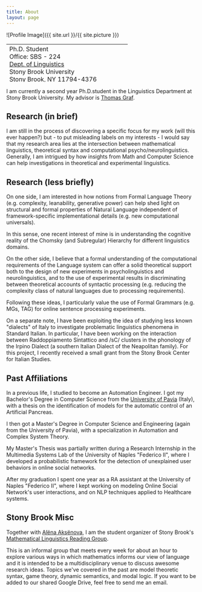 ```yaml
---
title: About
layout: page
---
```

![Profile Image]({{ site.url }}/{{ site.picture }})

<table style="width: 750px; height: 100px;">
 <tr>
    <td>
     Ph.D. Student<br>
     Office: SBS - 224<BR>
     <A HREF="https://linguistics.stonybrook.edu/">Dept. of Linguistics</A><BR>
      Stony Brook University<BR>
      Stony Brook, NY 11794-4376<BR>
      aniello.desanto[_at_]stonybrook.edu<BR>
      <BR>
      <A HREF="CV.pdf">CV</A>
      <br><br>
      
</td><td>
   </td>
    <td style="vertical-align: bottom;">
      <span onmouseover="image1.src=loadImage1.src;" 
      onmouseout="image1.src=staticImage1.src;">
      </span>
   </td>
 </tr>
</table>

<p>I am currently a second year Ph.D.student in the Linguistics Department at Stony Brook University. 
My advisor is  <A HREF="http://thomasgraf.net/">Thomas Graf</A>.
</p>

<h2>Research (in brief)</h2>


<p>
I am still in the process of discovering a specific focus for my work (will this ever happen?)
but - to put misleading labels on my interests - I would say that my research area lies at the intersection
between mathematical linguistics, theoretical syntax and computational psycho/neurolinguistics. 
Generally, I am intrigued by how insights from Math and Computer Science
can help investigations in theoretical and experimental linguistics.
</p>


<h2>Research (less briefly)</h2>
<p>

On one side, I am interested in how notions from Formal Language Theory 
(e.g. complexity, leanability, generative power)
can help shed light on structural and formal properties of Natural Language
independent of framework-specific implementational details (e.g. new computational universals).

In this sense, one recent interest of mine is in understanding the cognitive reality of the
Chomsky (and Subregular) Hierarchy for different linguistics domains.

</p>

<p>
On the other side, I believe that a formal understanding of the computational requirements
of the Language system can offer a solid theoretical support
both to the design of new experiments in psycholinguistics and neurolinguistics,
and to the use of experimental results in discriminating between theoretical accounts of syntactic processing
(e.g. reducing the complexity class of natural languages due to processing requirements).

Following these ideas, I particularly value the use of Formal Grammars (e.g. MGs, TAG)
for online sentence processing experiments.

</p>

<p>
On a separate note, I have been exploiting the idea of studying less known "dialects" of Italy to
investigate problematic linguistics phenomena in Standard Italian. In particular, I have been working on the interaction
between Raddoppiamento Sintattico and /sC/ clusters in the phonology of the Irpino Dialect (a southern Italian Dialect of the Neapolitan family).
For this project, I recently received a small grant from the Stony Brook Center for Italian Studies.
</p>

<h2>Past Affiliations</h2>
<p>
In a previous life, I studied to become an Automation Engineer.
I got my Bachelor's Degree in Computer Science from the <A HREF="http://www.unipv.eu/site/en/home.html">University of Pavia</A> (Italy),
with a thesis on the identification of models for the automatic control of an Artificial Pancreas.
 </p>
 <p>
I then got a Master's Degree in Computer Science and Engineering (again from the University of Pavia),
with a specialization in Automation and Complex System Theory.

My Master's Thesis was partially written during a Research Internship in the Multimedia Systems Lab of the University of Naples "Federico II", where
I developed a probabilistic framework for the detection of unexplained user behaviors in online social networks.
 </p>
 <p>
After my graduation I spent one year as a RA assistant at the University of Naples "Federico II", where I kept working on modeling Online Social Network's user interactions, and 
on NLP techniques applied to Healthcare systems.
 </p>


<h2>Stony Brook Misc</h2>
<p>
Together with <A HREF="http://www.aaksenova.com/">Alëna Aksënova</A>, I am
the student organizer of Stony Brook's <A HREF="http://complab-stonybrook.github.io/mlrg/">Mathematical Linguistics Reading Group</A>.

This is an informal group that meets every week for about an hour to explore various ways in which
mathematics informs our view of language and it is intended to be a multidisciplinary venue to discuss awesome research ideas.
Topics we've covered in the past are model theoretic syntax, game theory, dynamic semantics, and modal logic.
If you want to be added to our shared Google Drive, feel free to send me an email.
 </p>




